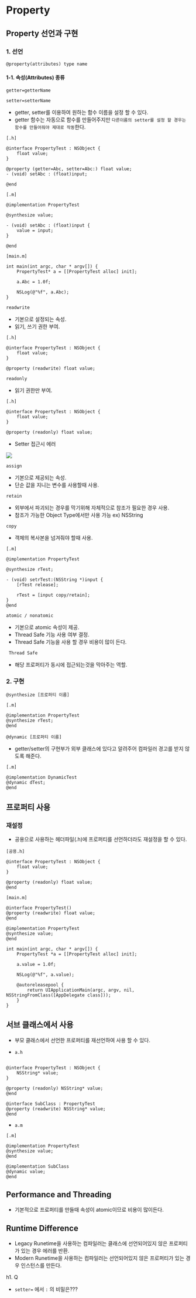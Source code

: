 # Property

## Property 선언과 구현

### 1. 선언

`@property(attributes) type name`

#### 1-1. 속성(Attributes) 종류

`getter=getterName`

`setter=setterName`

+ getter, setter를 이용하여 원하는 함수 이름을 설정 할 수 있다.
+ getter 함수는 자동으로 함수를 만들어주지만 `다른이름의 setter를 설정 할 경우는 함수를 만들어줘야 제대로 작동`한다.

```
[.h]

@interface PropertyTest : NSObject {
    float value;
}

@property (getter=Abc, setter=Abc:) float value;
- (void) setAbc : (float)input;

@end
```

```
[.m]

@implementation PropertyTest

@synthesize value;

- (void) setAbc : (float)input {
    value = input;
}

@end
```

```
[main.m]

int main(int argc, char * argv[]) {
    PropertyTest* a = [[PropertyTest alloc] init];
    
    a.Abc = 1.0f;
    
    NSLog(@"%f", a.Abc);
}
```

`readwrite`

+ 기본으로 설정되는 속성.
+ 읽기, 쓰기 권한 부여.

```
[.h]

@interface PropertyTest : NSObject {
    float value;
}

@property (readwrite) float value;
```

`readonly`

+ 읽기 권한만 부여.

```
[.h]

@interface PropertyTest : NSObject {
    float value;
}

@property (readonly) float value;
```

+ Setter 접근시 에러

![](./Images/Error_1.png)

`assign`

+ 기본으로 제공되는 속성.
+ 단순 값을 지니는 변수를 사용할때 사용.

`retain`

+ 외부에서 파괴되는 경우를 막기위해 자체적으로 참조가 필요한 경우 사용.
+ 참조가 가능한 Object Type에서만 사용 가능 ex) NSString

`copy`

+ 객체의 복사본을 넘겨줘야 할때 사용.

```
[.m]

@implementation PropertyTest

@synthesize rTest;

- (void) setrTest:(NSString *)input {
    [rTest release];
    
    rTest = [input copy/retain];
}
@end
```

`atomic / nonatomic`

+ 기본으로 atomic 속성이 제공.
+ Thread Safe 기능 사용 여부 결정.
+ Thread Safe 기능을 사용 할 경우 비용이 많이 든다.

` Thread Safe`

+ 해당 프로퍼티가 동시에 접근되는것을 막아주는 역할.

### 2. 구현

`@synthesize [프로퍼티 이름]`

```
[.m]

@implementation PropertyTest
@synthesize rTest;
@end
```

`@dynamic [프로퍼티 이름]`

+ getter/setter의 구현부가 외부 클래스에 있다고 알려주어 컴파일러 경고를 받지 않도록 해준다.

```
[.m]

@implementation DynamicTest
@dynamic dTest;
@end
```

## 프로퍼티 사용

### 재설정

+ 공용으로 사용하는 헤더파일(.h)에 프로퍼티를 선언하더라도 재설정을 할 수 있다.

```
[공용.h]

@interface PropertyTest : NSObject {
    float value;
}

@property (readonly) float value;
@end
```

```
[main.m]

@interface PropertyTest()
@property (readwrite) float value;
@end

@implementation PropertyTest
@synthesize value;
@end

int main(int argc, char * argv[]) {
    PropertyTest *a = [[PropertyTest alloc] init];
    
    a.value = 1.0f;
    
    NSLog(@"%f", a.value);
    
    @autoreleasepool {
        return UIApplicationMain(argc, argv, nil, NSStringFromClass([AppDelegate class]));
    }
}
```

## 서브 클래스에서 사용

+ 부모 클래스에서 선언한 프로퍼티를 재선언하여 사용 할 수 있다.

* `a.h`

```objc

@interface PropertyTest : NSObject {
    NSString* value;
}

@property (readonly) NSString* value;
@end

@interface SubClass : PropertyTest
@property (readwrite) NSString* value;
@end
```

* `a.m`

```objc
[.m]

@implementation PropertyTest
@synthesize value;
@end

@implementation SubClass
@dynamic value;
@end
```

## Performance and Threading

+ 기본적으로 프로퍼티를 만들때 속성이 atomic이므로 비용이 많이든다.

## Runtime Difference

+ Legacy Runetime을 사용하는 컴파일러는 클래스에 선언되어있지 않은 프로퍼티가 있는 경우 에러를 반환.
+ Modern Runetime을 사용하는 컴파일러는 선언되어있지 않은 프로퍼티가 있는 경우 인스턴스를 만든다.

h1. Q

* `setter=` 에서 `:` 의 비밀은???